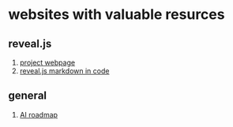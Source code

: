 # websites with valuable resurces

## reveal.js

1. [project webpage](https://revealjs.com/)
2. [reveal.js markdown in code](https://www.evilznet.com/vscode-reveal/#/quick-start)

## general

1. [AI roadmap](https://i.am.ai/roadmap/#note)
